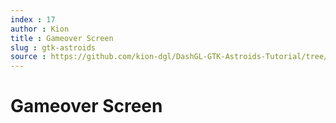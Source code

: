 ```yaml
---
index : 17
author : Kion
title : Gameover Screen
slug : gtk-astroids
source : https://github.com/kion-dgl/DashGL-GTK-Astroids-Tutorial/tree/master/17_Gameover_Screen
---
```

# Gameover Screen
